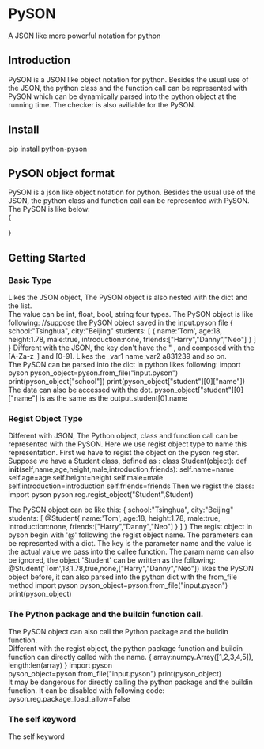 # PySON
A JSON like more powerful notation for python

## Introduction
PySON is a JSON like object notation for python. Besides the usual use of the JSON, the python class and the function call can be represented with PySON which can be dynamically parsed into the python object at the running time. The checker is also aviliable for the PySON.

## Install
pip install python-pyson

## PySON object format
PySON is a json like object notation for python. Besides the usual use of the JSON, the python class and function call can be represented with PySON.  
The PySON is like below:  
{  

}
## Getting Started
### Basic Type
Likes the JSON object, The PySON object is also nested with the dict and the list.  
The value can be int, float, bool, string four types.
The PySON object is like following:
//suppose the PySON object saved in the input.pyson file
{
    school:"Tsinghua",
    city:"Beijing"
    students:
    [
        {
            name:'Tom',
            age:18,
            height:1.78,
            male:true,
            introduction:none,
            friends:["Harry","Danny","Neo"]
        }
    ]
}
Different with the JSON, the key don't have the " , and composed with the [A-Za-z_] and [0-9].
Likes the _var1 name_var2 a831239 and so on.  
The PySON can be parsed into the dict in python
likes following:
import pyson
pyson_object=pyson.from_file("input.pyson")
print(pyson_object["school"])
print(pyson_object["student"][0]["name"])
The data can also be accessed with the dot.
pyson_object["student"][0]["name"] is as the same as the output.student[0].name
### Regist Object Type
Different with JSON, The Python object, class and function call can be represented with the PySON. Here we use regist object type to name this representation.
First we have to regist the object on the pyson register.
Suppose we have a Student class, defined as :
class Student(object):
    def __init__(self,name,age,height,male,introduction,friends):
        self.name=name
        self.age=age
        self.height=height
        self.male=male
        self.introduction=introduction
        self.friends=friends
Then we regist the class:
import pyson
pyson.reg.regist_object("Student",Student)

The PySON object can be like this:
{
    school:"Tsinghua",
    city:"Beijing"
    students:
    [
        @Student{
            name:'Tom',
            age:18,
            height:1.78,
            male:true,
            introduction:none,
            friends:["Harry","Danny","Neo"]
        }
    ]
}
The regist object in pyson begin with '@' following the regist object name. The parameters can be represented with a dict. The key is the parameter name and the value is the actual value we pass into the callee function.
The param name can also be ignored, the object 'Student' can be written as the following:
@Student('Tom',18,1.78,true,none,["Harry","Danny","Neo"])
likes the PySON object before, it can also parsed into the python dict with the from_file method
import pyson
pyson_object=pyson.from_file("input.pyson")
print(pyson_object)
### The Python package and the buildin function call.
The PySON object can also call the Python package and the buildin function.  
Different with the regist object, the python package function and buildin function can directly called with the name.
{
    array:numpy.Array([1,2,3,4,5]),
    length:len(array)
}
import pyson
pyson_object=pyson.from_file("input.pyson")
print(pyson_object)  
It may be dangerous for directly calling the python package and the buildin function.
It can be disabled with following code:  
pyson.reg.package_load_allow=False

### The self keyword
The self keyword 











